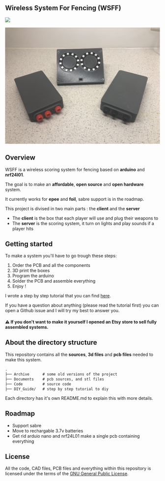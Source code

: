 ## Wireless System For Fencing (WSFF)

![](https://github.com/Yohannfra/WSFF/workflows/Build/badge.svg)


![](.github/full_set.jpg)


## Overview

WSFF is a wireless scoring system for fencing based on **arduino** and **nrf24l01**.

The goal is to make an **affordable**, **open source** and **open hardware** system.

It currently works for **epee** and **foil**, sabre support is in the roadmap.

This project is divised in two main parts : the **client** and the **server**
- The **client** is the box that each player will use and plug their weapons to
- The **server** is the scoring system, it turn on lights and play sounds if a player hits


## Getting started

To make a system you'll have to go trough these steps:
1. Order the PCB and all the components
2. 3D print the boxes
3. Program the arduino
4. Solder the PCB and assemble everything
5. Enjoy !

I wrote a step by step tutorial that you can find [here](./Instructable/Instructable.md).

If you have a question about anything (please read the tutorial first) you can open a Github issue and I will try my best to answer you.

#### ⚠️ If you don't want to make it yourself I opened an Etsy store to sell fully assembled systems.



## About the directory structure

This repository contains all the **sources**, **3d files** and **pcb files** needed to make this system.

```
.
├── Archive      # some old versions of the project
├── Documents    # pcb sources, and stl files
├── Code         # source code
├── DIY_Guide/   # step by step tutorial to diy
```
Each directory has it's own README.md to explain this with more details.

## Roadmap

- Support sabre
- Move to rechargable 3.7v batteries
- Get rid arduio nano and nrf24L01 make a single pcb containing everything

## License

All the code, CAD files, PCB files and everything within this repository is licensed under the terms of the [GNU General Public License](./LICENSE).

